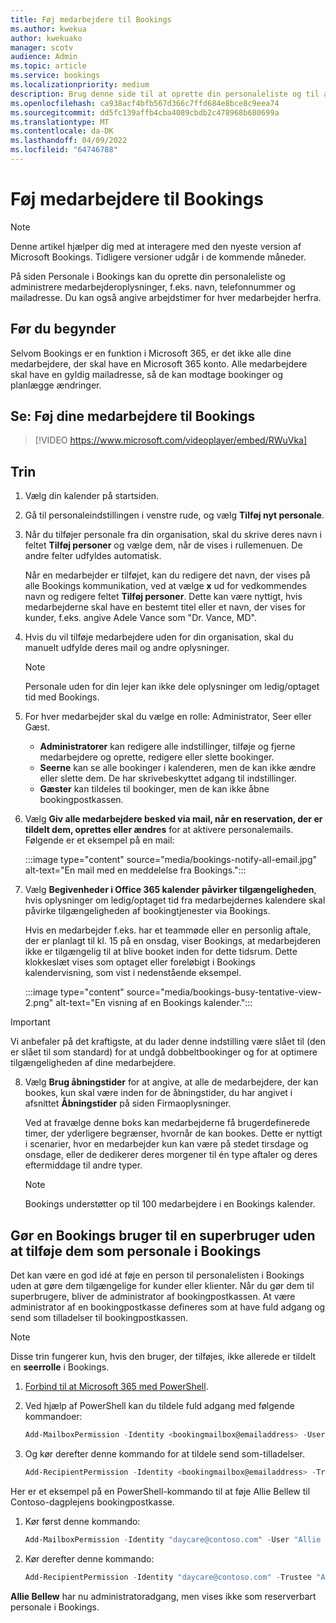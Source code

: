 ```yaml
---
title: Føj medarbejdere til Bookings
ms.author: kwekua
author: kwekuako
manager: scotv
audience: Admin
ms.topic: article
ms.service: bookings
ms.localizationpriority: medium
description: Brug denne side til at oprette din personaleliste og til at administrere medarbejderoplysninger, f.eks. navn, telefonnummer og mailadresse.
ms.openlocfilehash: ca938acf4bfb567d366c7ffd684e8bce8c9eea74
ms.sourcegitcommit: dd5fc139affb4cba4089cbdb2c478968b680699a
ms.translationtype: MT
ms.contentlocale: da-DK
ms.lasthandoff: 04/09/2022
ms.locfileid: "64746788"
---
```

# <a name="add-staff-to-bookings"></a>Føj medarbejdere til Bookings

> [!NOTE]
> Denne artikel hjælper dig med at interagere med den nyeste version af Microsoft Bookings. Tidligere versioner udgår i de kommende måneder.

På siden Personale i Bookings kan du oprette din personaleliste og administrere medarbejderoplysninger, f.eks. navn, telefonnummer og mailadresse. Du kan også angive arbejdstimer for hver medarbejder herfra.

## <a name="before-you-begin"></a>Før du begynder

Selvom Bookings er en funktion i Microsoft 365, er det ikke alle dine medarbejdere, der skal have en Microsoft 365 konto. Alle medarbejdere skal have en gyldig mailadresse, så de kan modtage bookinger og planlægge ændringer.

## <a name="watch-add-your-staff-to-bookings"></a>Se: Føj dine medarbejdere til Bookings

> [!VIDEO https://www.microsoft.com/videoplayer/embed/RWuVka]

## <a name="steps"></a>Trin

1. Vælg din kalender på startsiden. 

2. Gå til personaleindstillingen i venstre rude, og vælg **Tilføj nyt personale**.

3. Når du tilføjer personale fra din organisation, skal du skrive deres navn i feltet **Tilføj personer** og vælge dem, når de vises i rullemenuen. De andre felter udfyldes automatisk.

    Når en medarbejder er tilføjet, kan du redigere det navn, der vises på alle Bookings kommunikation, ved at vælge **x** ud for vedkommendes navn og redigere feltet **Tilføj personer**. Dette kan være nyttigt, hvis medarbejderne skal have en bestemt titel eller et navn, der vises for kunder, f.eks. angive Adele Vance som "Dr. Vance, MD".

4. Hvis du vil tilføje medarbejdere uden for din organisation, skal du manuelt udfylde deres mail og andre oplysninger.

    > [!NOTE]
    > Personale uden for din lejer kan ikke dele oplysninger om ledig/optaget tid med Bookings.

5. For hver medarbejder skal du vælge en rolle: Administrator, Seer eller Gæst.
    - **Administratorer** kan redigere alle indstillinger, tilføje og fjerne medarbejdere og oprette, redigere eller slette bookinger.
    - **Seerne** kan se alle bookinger i kalenderen, men de kan ikke ændre eller slette dem. De har skrivebeskyttet adgang til indstillinger.
    - **Gæster** kan tildeles til bookinger, men de kan ikke åbne bookingpostkassen.

6. Vælg **Giv alle medarbejdere besked via mail, når en reservation, der er tildelt dem, oprettes eller ændres** for at aktivere personalemails. Følgende er et eksempel på en mail:

    :::image type="content" source="media/bookings-notify-all-email.jpg" alt-text="En mail med en meddelelse fra Bookings.":::

7. Vælg **Begivenheder i Office 365 kalender påvirker tilgængeligheden**, hvis oplysninger om ledig/optaget tid fra medarbejdernes kalendere skal påvirke tilgængeligheden af bookingtjenester via Bookings.

    Hvis en medarbejder f.eks. har et teammøde eller en personlig aftale, der er planlagt til kl. 15 på en onsdag, viser Bookings, at medarbejderen ikke er tilgængelig til at blive booket inden for dette tidsrum. Dette klokkeslæt vises som optaget eller foreløbigt i Bookings kalendervisning, som vist i nedenstående eksempel.

    :::image type="content" source="media/bookings-busy-tentative-view-2.png" alt-text="En visning af en Bookings kalender.":::

> [!IMPORTANT]
> Vi anbefaler på det kraftigste, at du lader denne indstilling være slået til (den er slået til som standard) for at undgå dobbeltbookinger og for at optimere tilgængeligheden af dine medarbejdere.

8. Vælg **Brug åbningstider** for at angive, at alle de medarbejdere, der kan bookes, kun skal være inden for de åbningstider, du har angivet i afsnittet **Åbningstider** på siden Firmaoplysninger.

    Ved at fravælge denne boks kan medarbejderne få brugerdefinerede timer, der yderligere begrænser, hvornår de kan bookes. Dette er nyttigt i scenarier, hvor en medarbejder kun kan være på stedet tirsdage og onsdage, eller de dedikerer deres morgener til én type aftaler og deres eftermiddage til andre typer.

    > [!NOTE]
    > Bookings understøtter op til 100 medarbejdere i en Bookings kalender.

## <a name="make-a-bookings-user-a-super-user-without-adding-them-as-staff-in-bookings"></a>Gør en Bookings bruger til en superbruger uden at tilføje dem som personale i Bookings

Det kan være en god idé at føje en person til personalelisten i Bookings uden at gøre dem tilgængelige for kunder eller klienter. Når du gør dem til superbrugere, bliver de administrator af bookingpostkassen. At være administrator af en bookingpostkasse defineres som at have fuld adgang og send som tilladelser til bookingpostkassen.

> [!NOTE]
> Disse trin fungerer kun, hvis den bruger, der tilføjes, ikke allerede er tildelt en **seerrolle** i Bookings.

1. [Forbind til at Microsoft 365 med PowerShell](/office365/enterprise/powershell/connect-to-office-365-powershell#connect-with-the-microsoft-azure-active-directory-module-for-windows-powershell).

2. Ved hjælp af PowerShell kan du tildele fuld adgang med følgende kommandoer:

    ```powershell
    Add-MailboxPermission -Identity <bookingmailbox@emailaddress> -User <adminusers@emailaddress> -AccessRights FullAccess -Deny:$false
    ```

3. Og kør derefter denne kommando for at tildele send som-tilladelser.

    ```powershell
    Add-RecipientPermission -Identity <bookingmailbox@emailaddress> -Trustee <adminusers@emailaddress> -AccessRights SendAs -Confirm:$false
    ```

Her er et eksempel på en PowerShell-kommando til at føje Allie Bellew til Contoso-dagplejens bookingpostkasse.

1. Kør først denne kommando:

    ```powershell
    Add-MailboxPermission -Identity "daycare@contoso.com" -User "Allie Bellew" -AccessRights FullAccess -InheritanceType All
    ```

2. Kør derefter denne kommando:

    ```powershell
    Add-RecipientPermission -Identity "daycare@contoso.com" -Trustee "Allie Bellew" -AccessRights SendAs -Confirm:$false
    ```

**Allie Bellew** har nu administratoradgang, men vises ikke som reserverbart personale i Bookings.

